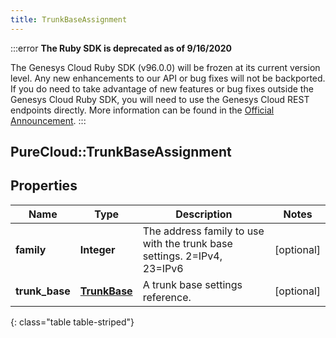 ```yaml
---
title: TrunkBaseAssignment
---
```


:::error
**The Ruby SDK is deprecated as of 9/16/2020**

The Genesys Cloud Ruby SDK (v96.0.0) will be frozen at its current version level. Any new enhancements to our API or bug fixes will not be backported. If you do need to take advantage of new features or bug fixes outside the Genesys Cloud Ruby SDK, you will need to use the Genesys Cloud REST endpoints directly. More information can be found in the [Official Announcement](https://developer.mypurecloud.com/forum/t/announcement-genesys-cloud-ruby-sdk-end-of-life/8850).
:::


## PureCloud::TrunkBaseAssignment

## Properties

|Name | Type | Description | Notes|
|------------ | ------------- | ------------- | -------------|
| **family** | **Integer** | The address family to use with the trunk base settings. 2=IPv4, 23=IPv6 | [optional] |
| **trunk_base** | [**TrunkBase**](TrunkBase.html) | A trunk base settings reference. | [optional] |
{: class="table table-striped"}


